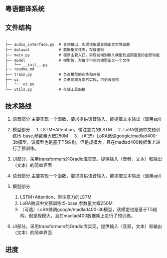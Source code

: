 
## 粤语翻译系统


## 文件结构


```text
.
├── audio_interface.py  # 音频接口，实现读取语音输出文本等函数
├── dataset             # 数据集文件夹，存放语料
├── main.py             # 程序主要入口，实现前端到输入模型到返回语音的全部功能
├── model               # 模型包，为每个不同的模型定义一个文件
│   └── __init__.py
├── readme.md           
├── train.py            # 负责模型的训练和评估
├── ui                  # 负责前端界面的实现，可更改结构
│   └── ui.py
└── utils.py            # 存储工具函数
```

## 技术路线
1. 语音部分 主要实现一个函数，要求提供语音输入，能提取文本输出（调用api）
2. 模型部分
    1. LSTM+Attention，带注意力的LSTM
    2. LoRA微调中文预训练t5-base,参数量大概250M
    3. （可选）LoRA微调google/madlad400-3b模型，该模型也是基于T5结构，但是规模大，且在madlad400数据集上进行了预训练。
3. UI部分，采用transformers的Gradio库实现，提供输入（音频，文本）和输出（文本）的简单界面


1. 语音部分 主要实现一个函数，要求提供语音输入，能提取文本输出（调用api）
2. 模型部分
    1. LSTM+Attention，带注意力的LSTM
    2. LoRA微调中文预训练t5-base,参数量大概250M
    3. （可选）LoRA微调google/madlad400-3b模型，该模型也是基于T5结构，但是规模大，且在madlad400数据集上进行了预训练。
3. UI部分，采用transformers的Gradio库实现，提供输入（音频，文本）和输出（文本）的简单界面


## 进度

